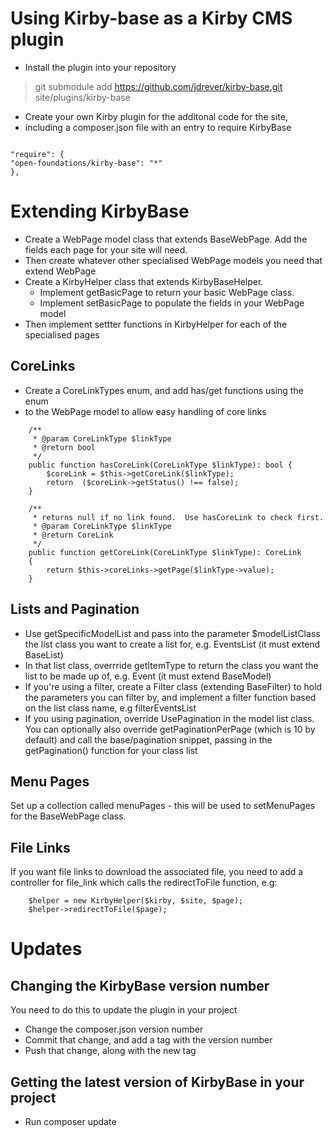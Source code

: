 # Using Kirby-base as a Kirby CMS plugin

- Install the plugin into your repository

> git submodule add https://github.com/jdrever/kirby-base.git site/plugins/kirby-base

- Create your own Kirby plugin for the additonal code for the site, 
- including a composer.json file with an entry to require KirbyBase

```

"require": {
"open-foundations/kirby-base": "*"
},

```

# Extending KirbyBase

- Create a WebPage model class that extends BaseWebPage. Add the fields each page for your site will need.
- Then create whatever other specialised WebPage models you need that extend WebPage
- Create a KirbyHelper class that extends KirbyBaseHelper.  
  - Implement getBasicPage to return your basic WebPage class.
  - Implement setBasicPage to populate the fields in your WebPage model
- Then implement settter functions in KirbyHelper for each of the specialised pages

## CoreLinks

- Create a CoreLinkTypes enum, and add has/get functions using the enum 
- to the WebPage model to allow easy handling of core links

```
    /**
     * @param CoreLinkType $linkType
     * @return bool
     */
    public function hasCoreLink(CoreLinkType $linkType): bool {
        $coreLink = $this->getCoreLink($linkType);
        return  ($coreLink->getStatus() !== false);
    }

    /**
     * returns null if no link found.  Use hasCoreLink to check first.
     * @param CoreLinkType $linkType
     * @return CoreLink
     */
    public function getCoreLink(CoreLinkType $linkType): CoreLink
    {
        return $this->coreLinks->getPage($linkType->value);
    }
```

## Lists and Pagination

- Use getSpecificModelList and pass into the parameter $modelListClass  the list class you want to create a 
list for, e.g. EventsList (it must extend BaseList)
- In that list class, overrride getItemType to return the class you want the list to be made up of, 
e.g. Event (it must extend BaseModel)
- If you're using a filter, create a Filter class (extending BaseFilter) to hold the parameters you can filter by, 
and implement a filter function based on the list class name, e.g filterEventsList
- If you using pagination, override UsePagination in the model list class.  
You can optionally also override getPaginationPerPage (which is 10 by default) and call the base/pagination snippet, 
passing in the getPagination() function for your class list 


## Menu Pages

Set up a collection called menuPages - this will be used to setMenuPages for the BaseWebPage class.

## File Links

If you want file links to download the associated file, you need to add a controller for file_link which calls the 
redirectToFile function, e.g:

```
    $helper = new KirbyHelper($kirby, $site, $page);
    $helper->redirectToFile($page);
```

# Updates

## Changing the KirbyBase version number

You need to do this to update the plugin in your project

- Change the composer.json version number
- Commit that change, and add a tag with the version number
- Push that change, along with the new tag

## Getting the latest version of KirbyBase in your project

- Run composer update
